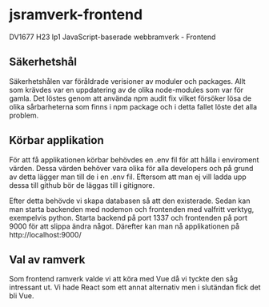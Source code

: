 # jsramverk-frontend
DV1677 H23 lp1 JavaScript-baserade webbramverk - Frontend

## Säkerhetshål

Säkerhetshålen var föråldrade verisioner av moduler och packages. Allt som krävdes var en uppdatering av de olika node-modules som var för gamla. Det löstes genom att använda npm audit fix vilket försöker lösa de olika sårbarheterna som finns i npm package och i detta fallet löste det alla problem.

## Körbar applikation

För att få applikationen körbar behövdes en .env fil för att hålla i enviroment värden. Dessa värden behöver vara olika för alla developers och på grund av detta lägger man till de i en .env fil. Eftersom att man ej vill ladda upp dessa till github bör de läggas till i gitignore.

Efter detta behövde vi skapa databasen så att den existerade. Sedan kan man starta backenden med nodemon och frontenden med valfritt verktyg, exempelvis python. Starta backend på port 1337 och frontenden på port 9000 för att slippa ändra något. Därefter kan man nå applikationen på http://localhost:9000/

## Val av ramverk

Som frontend ramverk valde vi att köra med Vue då vi tyckte den såg intressant ut. Vi hade React som ett annat alternativ men i slutändan fick det bli Vue.
